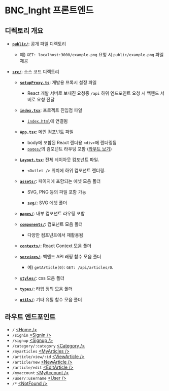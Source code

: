 # BNC_Inght 프론트엔드

## 디렉토리 개요

- [**`public/`**](./public/): 공개 파일 디렉토리

  - 예) `GET: localhost:3000/example.png` 요청 시 `public/example.png` 파일 제공

- [**`src/`**](./src/): 소스 코드 디렉토리

  - [**`setupProxy.ts`**](./src/setupProxy.ts): 개발용 프록시 설정 파일

    - React 개발 서버로 보내진 요청중 `/api` 하위 엔드포인트 요청 시 백엔드 서버로 요청 전달

  - [**`index.tsx`**](./src/index.tsx): 프로젝트 진입점 파일

    - [`index.html`](./public/index.html)에 연결됨

  - [**`App.tsx`**](./src/App.tsx): 메인 컴포넌트 파일

    - body에 포함된 React 렌더용 `<div>`에 렌더링됨
    - [`pages/`](#pages)의 컴포넌트 라우팅 포함 ([라우트 보기](#라우트-엔드포인트))

  - [**`Layout.tsx`**](./src/Layout.tsx): 전체 레이아웃 컴포넌트 파일.

    - `<Outlet />` 위치에 하위 컴포넌트 렌더링.

  - [**`assets/`**](./src/assets/): 페이지에 포함되는 에셋 모음 폴더

    - SVG, PNG 등의 파일 포함 가능

    - [**`svg/`**](./src/assets/svg/): SVG 에셋 폴더

  - <a id="pages"></a>[**`pages/`**](./src/pages/): 내부 컴포넌트 라우팅 포함

  - [**`components/`**](./src/components/): 컴포넌트 모음 폴더

    - 다양한 컴포넌트에서 재활용됨

  - [**`contexts/`**](./src/contexts/): React Context 모음 폴더

  - [**`services/`**](./src/services/): 백엔드 API 래핑 함수 모음 폴더

    - 예) `getArticle(0)`: `GET: /api/articles/0`.

  - [**`styles/`**](./src/styles/): css 모음 폴더

  - [**`types/`**](./src/types/): 타입 정의 모음 폴더

  - [**`utils/`**](./src/utils/): 기타 유틸 함수 모음 폴더

## 라우트 엔드포인트

- `/` [&lt;Home /&gt;](./src/pages/Home.tsx)
- `/signin` [&lt;Signin /&gt;](./src/pages/Signin.tsx)
- `/signup` [&lt;Signup /&gt;](./src/pages/Signup.tsx)
- `/category/:category` [&lt;Category /&gt;](./src/pages/Category.tsx)
- `/myarticles` [&lt;MyArticles /&gt;](./src/pages/article/MyArticles.tsx)
- `/article/view/:id` [&lt;ViewArticle /&gt;](./src/pages/article/ViewArticle.tsx)
- `/article/new` [&lt;NewArticle /&gt;](./src/pages/article/NewArticle.tsx)
- `/article/edit` [&lt;EditArticle /&gt;](./src/pages/article/EditArticle.tsx)
- `/myaccount` [&lt;MyAccount /&gt;](./src/pages/MyAccount.tsx)
- `/user/:username` [&lt;User /&gt;](./src/pages/User.tsx)
- `/*` [&lt;NotFound /&gt;](./src/pages/NotFound.tsx)
